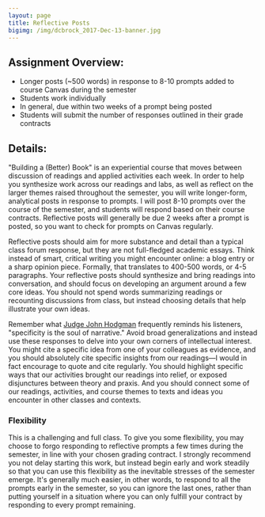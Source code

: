 ```yaml
---
layout: page
title: Reflective Posts
bigimg: /img/dcbrock_2017-Dec-13-banner.jpg
---
```


## Assignment Overview:

+ Longer posts (~500 words) in response to 8-10 prompts added to course Canvas during the semester
+ Students work individually
+ In general, due within two weeks of a prompt being posted
+ Students will submit the number of responses outlined in their grade contracts

## Details:

"Building a (Better) Book" is an experiential course that moves between discussion of readings and applied activities each week. In order to help you synthesize work across our readings and labs, as well as reflect on the larger themes raised throughout the semester, you will write longer-form, analytical posts in response to prompts. I will post 8-10 prompts over the course of the semester, and students will respond based on their course contracts. Reflective posts will generally be due 2 weeks after a prompt is posted, so you want to check for prompts on Canvas regularly.

Reflective posts should aim for more substance and detail than a typical class forum response, but they are not full-fledged academic essays. Think instead of smart, critical writing you might encounter online: a blog entry or a sharp opinion piece. Formally, that translates to 400-500 words, or 4-5 paragraphs. Your reflective posts should synthesize and bring readings into conversation, and should focus on developing an argument around a few core ideas. You should not spend words summarizing readings or recounting discussions from class, but instead choosing details that help illustrate your own ideas.

Remember what [Judge John Hodgman](https://maximumfun.org/podcasts/judge-john-hodgman/) frequently reminds his listeners, "specificity is the soul of narrative." Avoid broad generalizations and instead use these responses to delve into your own corners of intellectual interest. You might cite a specific idea from one of your colleagues as evidence, and you should absolutely cite specific insights from our readings—I would in fact encourage to quote and cite regularly. You should highlight specific ways that our activities brought our readings into relief, or exposed disjunctures between theory and praxis. And you should connect some of our readings, activities, and course themes to texts and ideas you encounter in other classes and contexts. 

### Flexibility

This is a challenging and full class. To give you some flexibility, you may choose to forgo responding to reflective prompts a few times during the semester, in line with your chosen grading contract. I strongly recommend you not delay starting this work, but instead begin early and work steadily so that you can use this flexibility as the inevitable stresses of the semester emerge. It's generally much easier, in other words, to respond to all the prompts early in the semester, so you can ignore the last ones, rather than putting yourself in a situation where you can only fulfill your contract by responding to every prompt remaining. 